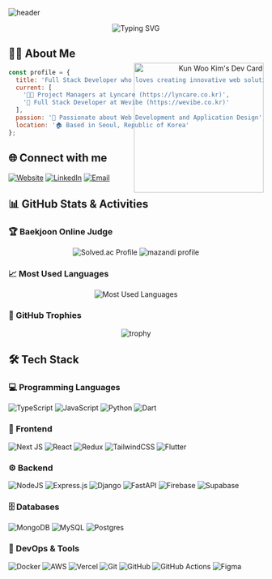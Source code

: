 ![header](https://capsule-render.vercel.app/api?type=waving&color=gradient&customColorList=10&height=200&text=Kun%20Woo%20Kim's%20GITHUB&fontSize=40&animation=twinkling&fontAlign=68&fontAlignY=36)

<div align="center">
  <img src="https://readme-typing-svg.demolab.com?font=Fira+Code&pause=1000&color=6994CDEE&center=true&vCenter=true&width=435&lines=4%2B+years+of+coding+experience;Full+Stack+Developer" alt="Typing SVG" />
</div>

## 👨‍💻 About Me

```js
const profile = {
  title: 'Full Stack Developer who loves creating innovative web solutions',
  current: [
    '👨‍💻 Project Managers at Lyncare (https://lyncare.co.kr)',
    '🚀 Full Stack Developer at Wevibe (https://wevibe.co.kr)'
  ],
  passion: '🌱 Passionate about Web Development and Application Design',
  location: '🏠 Based in Seoul, Republic of Korea'
};
```

<div align="right">
  <a href="https://app.daily.dev/kunwookim">
    <img src="https://api.daily.dev/devcards/v2/4VsXt38l1vAeUTbhu5Qj0.png?r=3t0" width="256" alt="Kun Woo Kim's Dev Card" align="right" style="margin-top: -160px;"/>
  </a>
</div>

## 🌐 Connect with me

[![Website](https://img.shields.io/badge/WHITEMOUSE.DEV-4285F4?style=for-the-badge&logo=GoogleChrome&logoColor=white)](https://portfolio.whitemouse.dev)
[![LinkedIn](https://img.shields.io/badge/LinkedIn-0077B5?style=for-the-badge&logo=linkedin&logoColor=white)](https://linkedin.com/in/kun-woo-kim-b39727225)
[![Email](https://img.shields.io/badge/EMAIL-EA4335?style=for-the-badge&logo=Gmail&logoColor=white)](mailto:kimkuns98@gmail.com)

## 📊 GitHub Stats & Activities

### 🏆 Baekjoon Online Judge
<div align="center">
  <img src="http://mazassumnida.wtf/api/v2/generate_badge?boj=kimkuns" alt="Solved.ac Profile" />
  <img src="http://mazandi.herokuapp.com/api?handle=kimkuns&theme=warm" alt="mazandi profile" />
</div>

### 📈 Most Used Languages
<div align="center">
  <img src="https://github-readme-stats.vercel.app/api/top-langs/?username=kimkuns91&layout=compact&theme=tokyonight&hide_border=true&bg_color=0D1117" alt="Most Used Languages" />
</div>

### 🌟 GitHub Trophies
<div align="center">
  <img src="https://github-profile-trophy.vercel.app/?username=kimkuns91&theme=onestar&no-frame=true&row=1&column=6" alt="trophy" />
</div>

## 🛠 Tech Stack

### 💻 Programming Languages
![TypeScript](https://img.shields.io/badge/typescript-%23007ACC.svg?style=for-the-badge&logo=typescript&logoColor=white)
![JavaScript](https://img.shields.io/badge/javascript-%23323330.svg?style=for-the-badge&logo=javascript&logoColor=%23F7DF1E)
![Python](https://img.shields.io/badge/python-3670A0?style=for-the-badge&logo=python&logoColor=ffdd54)
![Dart](https://img.shields.io/badge/dart-%230175C2.svg?style=for-the-badge&logo=dart&logoColor=white)

### 🎨 Frontend
![Next JS](https://img.shields.io/badge/Next-black?style=for-the-badge&logo=next.js&logoColor=white)
![React](https://img.shields.io/badge/react-%2320232a.svg?style=for-the-badge&logo=react&logoColor=%2361DAFB)
![Redux](https://img.shields.io/badge/redux-%23593d88.svg?style=for-the-badge&logo=redux&logoColor=white)
![TailwindCSS](https://img.shields.io/badge/tailwindcss-%2338B2AC.svg?style=for-the-badge&logo=tailwind-css&logoColor=white)
![Flutter](https://img.shields.io/badge/Flutter-%2302569B.svg?style=for-the-badge&logo=Flutter&logoColor=white)

### ⚙️ Backend
![NodeJS](https://img.shields.io/badge/node.js-6DA55F?style=for-the-badge&logo=node.js&logoColor=white)
![Express.js](https://img.shields.io/badge/express.js-%23404d59.svg?style=for-the-badge&logo=express&logoColor=%2361DAFB)
![Django](https://img.shields.io/badge/django-%23092E20.svg?style=for-the-badge&logo=django&logoColor=white)
![FastAPI](https://img.shields.io/badge/FastAPI-005571?style=for-the-badge&logo=fastapi)
![Firebase](https://img.shields.io/badge/firebase-%23039BE5.svg?style=for-the-badge&logo=firebase)
![Supabase](https://img.shields.io/badge/Supabase-3ECF8E?style=for-the-badge&logo=supabase&logoColor=white)

### 🗄️ Databases
![MongoDB](https://img.shields.io/badge/MongoDB-%234ea94b.svg?style=for-the-badge&logo=mongodb&logoColor=white)
![MySQL](https://img.shields.io/badge/mysql-%2300f.svg?style=for-the-badge&logo=mysql&logoColor=white)
![Postgres](https://img.shields.io/badge/postgres-%23316192.svg?style=for-the-badge&logo=postgresql&logoColor=white)

### 🚀 DevOps & Tools
![Docker](https://img.shields.io/badge/docker-%230db7ed.svg?style=for-the-badge&logo=docker&logoColor=white)
![AWS](https://img.shields.io/badge/AWS-%23FF9900.svg?style=for-the-badge&logo=amazon-aws&logoColor=white)
![Vercel](https://img.shields.io/badge/vercel-%23000000.svg?style=for-the-badge&logo=vercel&logoColor=white)
![Git](https://img.shields.io/badge/git-%23F05033.svg?style=for-the-badge&logo=git&logoColor=white)
![GitHub](https://img.shields.io/badge/github-%23121011.svg?style=for-the-badge&logo=github&logoColor=white)
![GitHub Actions](https://img.shields.io/badge/github%20actions-%232671E5.svg?style=for-the-badge&logo=githubactions&logoColor=white)
![Figma](https://img.shields.io/badge/figma-%23F24E1E.svg?style=for-the-badge&logo=figma&logoColor=white)
